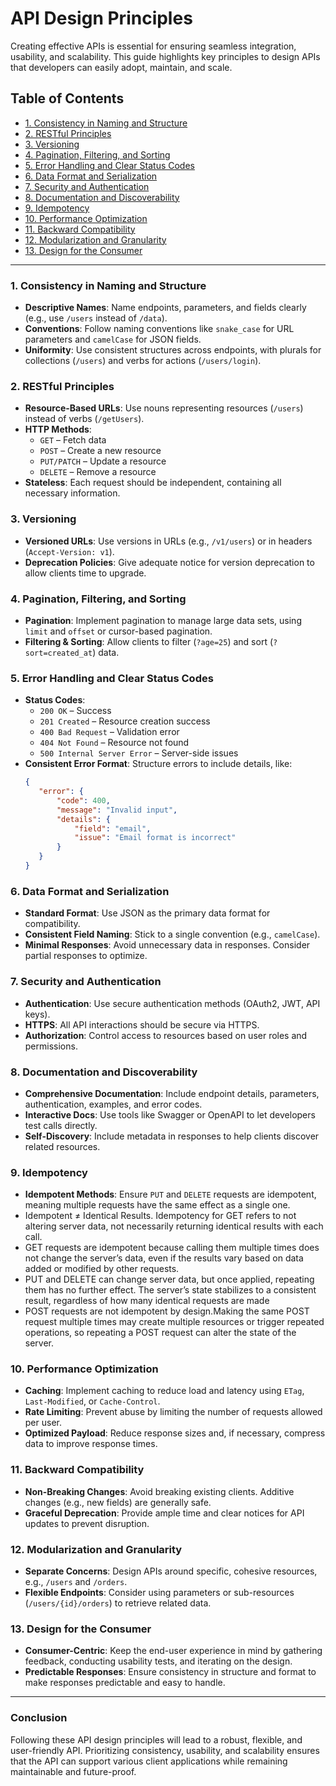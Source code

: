 # API Design Principles

Creating effective APIs is essential for ensuring seamless integration, usability, and scalability. This guide highlights key principles to design APIs that developers can easily adopt, maintain, and scale.

## Table of Contents

- [1. Consistency in Naming and Structure](#1-consistency-in-naming-and-structure)
- [2. RESTful Principles](#2-restful-principles)
- [3. Versioning](#3-versioning)
- [4. Pagination, Filtering, and Sorting](#4-pagination-filtering-and-sorting)
- [5. Error Handling and Clear Status Codes](#5-error-handling-and-clear-status-codes)
- [6. Data Format and Serialization](#6-data-format-and-serialization)
- [7. Security and Authentication](#7-security-and-authentication)
- [8. Documentation and Discoverability](#8-documentation-and-discoverability)
- [9. Idempotency](#9-idempotency)
- [10. Performance Optimization](#10-performance-optimization)
- [11. Backward Compatibility](#11-backward-compatibility)
- [12. Modularization and Granularity](#12-modularization-and-granularity)
- [13. Design for the Consumer](#13-design-for-the-consumer)

---

### 1. Consistency in Naming and Structure

- **Descriptive Names**: Name endpoints, parameters, and fields clearly (e.g., use `/users` instead of `/data`).
- **Conventions**: Follow naming conventions like `snake_case` for URL parameters and `camelCase` for JSON fields.
- **Uniformity**: Use consistent structures across endpoints, with plurals for collections (`/users`) and verbs for actions (`/users/login`).

### 2. RESTful Principles

- **Resource-Based URLs**: Use nouns representing resources (`/users`) instead of verbs (`/getUsers`).
- **HTTP Methods**:
  - `GET` – Fetch data
  - `POST` – Create a new resource
  - `PUT/PATCH` – Update a resource
  - `DELETE` – Remove a resource
- **Stateless**: Each request should be independent, containing all necessary information.

### 3. Versioning

- **Versioned URLs**: Use versions in URLs (e.g., `/v1/users`) or in headers (`Accept-Version: v1`).
- **Deprecation Policies**: Give adequate notice for version deprecation to allow clients time to upgrade.

### 4. Pagination, Filtering, and Sorting

- **Pagination**: Implement pagination to manage large data sets, using `limit` and `offset` or cursor-based pagination.
- **Filtering & Sorting**: Allow clients to filter (`?age=25`) and sort (`?sort=created_at`) data.

### 5. Error Handling and Clear Status Codes

- **Status Codes**:
  - `200 OK` – Success
  - `201 Created` – Resource creation success
  - `400 Bad Request` – Validation error
  - `404 Not Found` – Resource not found
  - `500 Internal Server Error` – Server-side issues
- **Consistent Error Format**: Structure errors to include details, like:
  ```json
  {
     "error": {
         "code": 400,
         "message": "Invalid input",
         "details": {
             "field": "email",
             "issue": "Email format is incorrect"
         }
     }
  }
  ```

### 6. Data Format and Serialization

- **Standard Format**: Use JSON as the primary data format for compatibility.
- **Consistent Field Naming**: Stick to a single convention (e.g., `camelCase`).
- **Minimal Responses**: Avoid unnecessary data in responses. Consider partial responses to optimize.

### 7. Security and Authentication

- **Authentication**: Use secure authentication methods (OAuth2, JWT, API keys).
- **HTTPS**: All API interactions should be secure via HTTPS.
- **Authorization**: Control access to resources based on user roles and permissions.

### 8. Documentation and Discoverability

- **Comprehensive Documentation**: Include endpoint details, parameters, authentication, examples, and error codes.
- **Interactive Docs**: Use tools like Swagger or OpenAPI to let developers test calls directly.
- **Self-Discovery**: Include metadata in responses to help clients discover related resources.

### 9. Idempotency

- **Idempotent Methods**: Ensure `PUT` and `DELETE` requests are idempotent, meaning multiple requests have the same effect as a single one.
- Idempotent ≠ Identical Results. Idempotency for GET refers to not altering server data, not necessarily returning identical results with each call.
- GET requests are idempotent because calling them multiple times does not change the server’s data, even if the results vary based on data added or modified by other requests.
- PUT and DELETE can change server data, but once applied, repeating them has no further effect. The server’s state stabilizes to a consistent result, regardless of how many identical requests are made
- POST requests are not idempotent by design.Making the same POST request multiple times may create multiple resources or trigger repeated operations, so repeating a POST request can alter the state of the server.

### 10. Performance Optimization

- **Caching**: Implement caching to reduce load and latency using `ETag`, `Last-Modified`, or `Cache-Control`.
- **Rate Limiting**: Prevent abuse by limiting the number of requests allowed per user.
- **Optimized Payload**: Reduce response sizes and, if necessary, compress data to improve response times.

### 11. Backward Compatibility

- **Non-Breaking Changes**: Avoid breaking existing clients. Additive changes (e.g., new fields) are generally safe.
- **Graceful Deprecation**: Provide ample time and clear notices for API updates to prevent disruption.

### 12. Modularization and Granularity

- **Separate Concerns**: Design APIs around specific, cohesive resources, e.g., `/users` and `/orders`.
- **Flexible Endpoints**: Consider using parameters or sub-resources (`/users/{id}/orders`) to retrieve related data.

### 13. Design for the Consumer

- **Consumer-Centric**: Keep the end-user experience in mind by gathering feedback, conducting usability tests, and iterating on the design.
- **Predictable Responses**: Ensure consistency in structure and format to make responses predictable and easy to handle.

---

### Conclusion

Following these API design principles will lead to a robust, flexible, and user-friendly API. Prioritizing consistency, usability, and scalability ensures that the API can support various client applications while remaining maintainable and future-proof.
